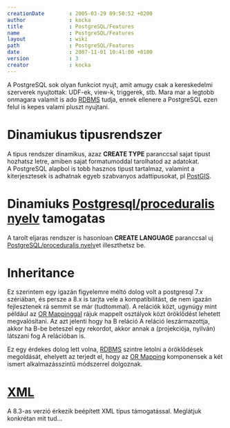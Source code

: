 ```yaml
---
creationDate        : 2005-03-29 09:50:52 +0200 
author              : kocka 
title               : PostgreSQL/Features 
name                : PostgreSQL/Features 
layout              : wiki 
path                : PostgreSQL/Features 
date                : 2007-11-01 10:41:00 +0100 
version             : 3 
creator             : kocka 
---
```

A PostgreSQL sok olyan funkciot nyujt, amit amugy csak a kereskedelmi szerverek nyujtottak: UDF-ek, view-k, triggerek, stb. Mara mar a legtobb onmagara valamit is ado [RDBMS](../RDBMS.html) tudja, ennek ellenere a PostgreSQL ezen felul is kepes valami pluszt nyujtani.<br/>

# Dinamiukus tipusrendszer

A tipus rendszer dinamikus, azaz __CREATE TYPE__ paranccsal sajat tipust hozhatsz letre, amiben sajat formatumoddal tarolhatod az adatokat.<br/>
A PostgreSQL alapbol is tobb hasznos tipust tartalmaz, valamint a kiterjesztesek is adhatnak egyeb szabvanyos adattipusokat, pl [PostGIS](../PostGIS.html).

# Dinamiuks [Postgresql/proceduralis nyelv](../PostgreSQL/proceduralis%20nyelv.html) tamogatas

A tarolt eljaras rendszer is hasonloan __CREATE LANGUAGE__ paranccsal uj [PostgreSQL/proceduralis nyelv](../PostgreSQL/proceduralis%20nyelv.html)et illeszthetsz be.

# Inheritance

Ez szerintem egy igazán figyelemre méltó dolog volt a postgresql 7.x szériában, és persze a 8.x is tarjta vele a kompatibilitást, de nem igazán fejlesztenek rá semmit se már (tudtommal). A relációk közt, ugynúgy mint például az [OR Mappinggal](../OR%20Mapping.html) rájuk mappelt osztályok közt öröklődést lehetett megvalósítani. Az azt jelenti hogy ha B reláció A reláció leszármazottja, akkor ha B-be beteszel egy rekordot, akkor annak a (projekciója, nyilván) látszani fog A relációban is.

Ez egy érdekes dolog lett volna, [RDBMS](../RDBMS.html) szintre letolni a öröklődések megoldását, ehelyett az terjedt el, hogy az [OR Mapping](../OR%20Mapping.html) komponensek a két ismert alkalmazásszintű módszerrel dolgoznak.

# [XML](../XML.html)

A 8.3-as verzió érkezik beépített XML típus támogatással. Meglátjuk konkrétan mit tud...
